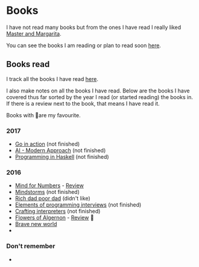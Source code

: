 # Books
I have not read many books but from the ones I have read I really liked [Master and Margarita](https://www.goodreads.com/book/show/117833.The_Master_and_Margarita).

You can see the books I am reading or plan to read soon [here](../working-on/Reading.md).

## Books read
I track all the books I have read [here](https://www.goodreads.com/review/list/15768482?shelf=read). 

I also make notes on all the books I have read. Below are the books I have covered thus far sorted by the year I read (or started reading) the books in. If there is a review next to the book, that means I have read it. 

Books with 🌟are my favourite.

### 2017
- [Go in action](../books/go-in-action.md) (not finished)
- [AI - Modern Approach](../books/ai-modern-approach.md) (not finished)
- [Programming in Haskell](../books/programming-in-haskell.md) (not finished)

### 2016
- [Mind for Numbers](../books/mind-for-numbers.md) - [Review](https://www.goodreads.com/review/show/782624446) 
- [Mindstorms](../books/Mindstorms.md) (not finished)
- [Rich dad poor dad](../books/rich-dad-poor-dad.md) (didn't like)
- [Elements of programming interviews](../books/elements-of-programming-interviews.md) (not finished)
- [Crafting interpreters](../projects/crafting-ideas.md) (not finished)
- [Flowers of Algernon](../books/flowers-for-algernon.md) - [Review](https://www.goodreads.com/review/show/782624446) 🌟
- [Brave new world](../books/brave-new-world.md)
- 

### Don't remember
- 